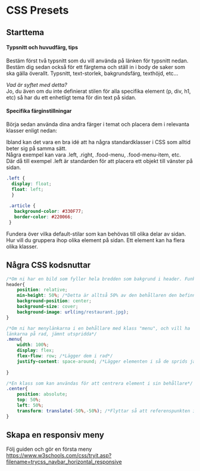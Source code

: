 # CSS Presets

## Starttema

#### Typsnitt och huvudfärg, tips
Bestäm först två typsnitt som du vill använda på länken för typsnitt nedan. 
Bestäm dig sedan också för ett färgtema och ställ in i body de saker som ska gälla överallt.
Typsnitt, text-storlek, bakgrundsfärg, texthöjd, etc...

*Vad är syftet med detta?*  
Jo, du även om du inte definierat stilen för alla specifika element (p, div, h1, etc) så har
du ett enhetligt tema för din text på sidan.

#### Specifika färginstillningar

Börja sedan använda dina andra färger i temat och placera dem i relevanta klasser enligt nedan:

Ibland kan det vara en bra idé att ha några standardklasser i CSS som alltid beter sig på samma sätt.  
Några exempel kan vara .left, .right, .food-menu, .food-menu-item, etc.  
Där då till exempel .left är standarden för att placera ett objekt till vänster på sidan.

```CSS
.left {
  display: float;
  float: left;
  }
  
 .article {
   background-color: #330F77;
   border-color: #220066;
 }
```

Fundera över vilka default-stilar som kan behövas till olika delar av sidan.
Hur vill du gruppera ihop olika element på sidan. 
Ett element kan ha flera olika klasser.

## Några CSS kodsnuttar

```CSS
/*Om ni har en bild som fyller hela bredden som bakgrund i header. Funkar dock att använda samma kod men i annan tagg.*/
header{
    position: relative;
    min-height: 50%; /*Detta är alltså 50% av den behållaren den befinner sig i, i detta fall <body>*/
    background-position: center;
    background-size: cover;
    background-image: url(img/restaurant.jpg);
}

/*Om ni har menylänkarna i en behållare med klass "menu", och vill ha
länkarna på rad, jämnt utspridda*/
.menu{
    width: 100%; 
    display: flex;
    flex-flow: row; /*Lägger dem i rad*/
    justify-content: space-around; /*Lägger elementen i så de sprids jämnt.*/
    
}

/*En klass som kan användas för att centrera element i sin behållare*/
.center{
    position: absolute;
    top: 50%;
    left: 50%;
    transform: translate(-50%,-50%); /*Flyttar så att referenspunkten inte blir övre vänstra hörnet, utan mitten på bilden.*/
}

```

## Skapa en responsiv meny

Följ guiden och gör en första meny
https://www.w3schools.com/css/tryit.asp?filename=trycss_navbar_horizontal_responsive



